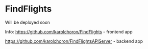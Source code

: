 # FindFlights

Will be deployed soon

Info:
https://github.com/karolchoron/FindFlights - frontend app

https://github.com/karolchoron/FindFlightsAPIServer - backend app 